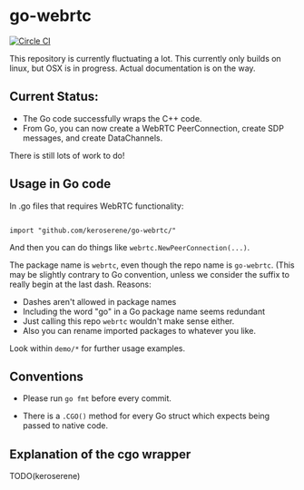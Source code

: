 # go-webrtc

[![Circle CI](https://circleci.com/gh/keroserene/go-webrtc.svg?style=svg)](https://circleci.com/gh/keroserene/go-webrtc)

This repository is currently fluctuating a lot.
This currently only builds on linux, but OSX is in progress.
Actual documentation is on the way.

## Current Status:

- The Go code successfully wraps the C++ code.
- From Go, you can now create a WebRTC PeerConnection, create SDP messages, and
create DataChannels.

There is still lots of work to do!


## Usage in Go code
In .go files that requires WebRTC functionality:
```

import "github.com/keroserene/go-webrtc/"
```
And then you can do things like `webrtc.NewPeerConnection(...)`.

The package name is `webrtc`, even though the repo name is `go-webrtc`.
(This may be slightly contrary to Go convention, unless we consider the suffix
to really begin at the last dash. Reasons:
- Dashes aren't allowed in package names
- Including the word "go" in a Go package name seems redundant
- Just calling this repo `webrtc` wouldn't make sense either.
- Also you can rename imported packages to whatever you like.

Look within `demo/*` for further usage examples.


## Conventions

- Please run `go fmt` before every commit.

- There is a `.CGO()` method for every Go struct which expects being passed to
  native code.


## Explanation of the cgo wrapper

TODO(keroserene)
